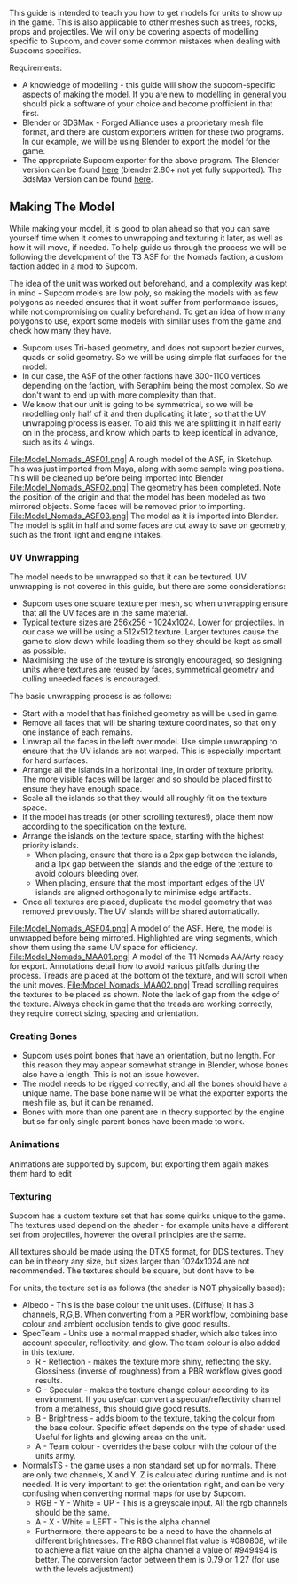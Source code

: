 This guide is intended to teach you how to get models for units to show
up in the game. This is also applicable to other meshes such as trees,
rocks, props and projectiles. We will only be covering aspects of
modelling specific to Supcom, and cover some common mistakes when
dealing with Supcoms specifics.

Requirements:

-   A knowledge of modelling - this guide will show the supcom-specific
    aspects of making the model. If you are new to modelling in general
    you should pick a software of your choice and become profficient in
    that first.
-   Blender or 3DSMax - Forged Alliance uses a proprietary mesh file
    format, and there are custom exporters written for these two
    programs. In our example, we will be using Blender to export the
    model for the game.
-   The appropriate Supcom exporter for the above program. The Blender
    version can be found
    [here](https://github.com/Exotic-Retard/SupCom_Import_Export_Blender)
    (blender 2.80+ not yet fully supported). The 3dsMax Version can be
    found
    [here](https://drive.google.com/drive/folders/0B606xLlwY0t4Q2NUUzVfVnB2a3c).

## Making The Model

While making your model, it is good to plan ahead so that you can save
yourself time when it comes to unwrapping and texturing it later, as
well as how it will move, if needed. To help guide us through the
process we will be following the development of the T3 ASF for the
Nomads faction, a custom faction added in a mod to Supcom.

The idea of the unit was worked out beforehand, and a complexity was
kept in mind - Supcom models are low poly, so making the models with as
few polygons as needed ensures that it wont suffer from performance
issues, while not compromising on quality beforehand. To get an idea of
how many polygons to use, export some models with similar uses from the
game and check how many they have.

-   Supcom uses Tri-based geometry, and does not support bezier curves,
    quads or solid geometry. So we will be using simple flat surfaces
    for the model.
-   In our case, the ASF of the other factions have 300-1100 vertices
    depending on the faction, with Seraphim being the most complex. So
    we don't want to end up with more complexity than that.
-   We know that our unit is going to be symmetrical, so we will be
    modelling only half of it and then duplicating it later, so that the
    UV unwrapping process is easier. To aid this we are splitting it in
    half early on in the process, and know which parts to keep identical
    in advance, such as its 4 wings.

<File:Model_Nomads_ASF01.png>\| A rough model of the ASF, in Sketchup.
This was just imported from Maya, along with some sample wing positions.
This will be cleaned up before being imported into Blender
<File:Model_Nomads_ASF02.png>\| The geometry has been completed. Note
the position of the origin and that the model has been modeled as two
mirrored objects. Some faces will be removed prior to importing.
<File:Model_Nomads_ASF03.png>\| The model as it is imported into
Blender. The model is split in half and some faces are cut away to save
on geometry, such as the front light and engine intakes.

### UV Unwrapping

The model needs to be unwrapped so that it can be textured. UV
unwrapping is not covered in this guide, but there are some
considerations:

-   Supcom uses one square texture per mesh, so when unwrapping ensure
    that all the UV faces are in the same material.
-   Typical texture sizes are 256x256 - 1024x1024. Lower for
    projectiles. In our case we will be using a 512x512 texture. Larger
    textures cause the game to slow down while loading them so they
    should be kept as small as possible.
-   Maximising the use of the texture is strongly encouraged, so
    designing units where textures are reused by faces, symmetrical
    geometry and culling uneeded faces is encouraged.

The basic unwrapping process is as follows:

-   Start with a model that has finished geometry as will be used in
    game.
-   Remove all faces that will be sharing texture coordinates, so that
    only one instance of each remains.
-   Unwrap all the faces in the left over model. Use simple unwrapping
    to ensure that the UV islands are not warped. This is especially
    important for hard surfaces.
-   Arrange all the islands in a horizontal line, in order of texture
    priority. The more visible faces will be larger and so should be
    placed first to ensure they have enough space.
-   Scale all the islands so that they would all roughly fit on the
    texture space.
-   If the model has treads (or other scrolling textures!), place them
    now according to the specification on the texture.
-   Arrange the islands on the texture space, starting with the highest
    priority islands.
    -   When placing, ensure that there is a 2px gap between the
        islands, and a 1px gap between the islands and the edge of the
        texture to avoid colours bleeding over.
    -   When placing, ensure that the most important edges of the UV
        islands are aligned orthogonally to minimise edge artifacts.
-   Once all textures are placed, duplicate the model geometry that was
    removed previously. The UV islands will be shared automatically.

<File:Model_Nomads_ASF04.png>\| A model of the ASF. Here, the model is
unwrapped before being mirrored. Highlighted are wing segments, which
show them using the same UV space for efficiency.
<File:Model_Nomads_MAA01.png>\| A model of the T1 Nomads AA/Arty ready
for export. Annotations detail how to avoid various pitfalls during the
process. Treads are placed at the bottom of the texture, and will scroll
when the unit moves. <File:Model_Nomads_MAA02.png>\| Tread scrolling
requires the textures to be placed as shown. Note the lack of gap from
the edge of the texture. Always check in game that the treads are
working correctly, they require correct sizing, spacing and orientation.

### Creating Bones

-   Supcom uses point bones that have an orientation, but no length. For
    this reason they may appear somewhat strange in Blender, whose bones
    also have a length. This is not an issue however.
-   The model needs to be rigged correctly, and all the bones should
    have a unique name. The base bone name will be what the exporter
    exports the mesh file as, but it can be renamed.
-   Bones with more than one parent are in theory supported by the
    engine but so far only single parent bones have been made to work.

### Animations

Animations are supported by supcom, but exporting them again makes them
hard to edit

### Texturing

Supcom has a custom texture set that has some quirks unique to the game.
The textures used depend on the shader - for example units have a
different set from projectiles, however the overall principles are the
same.

All textures should be made using the DTX5 format, for DDS textures.
They can be in theory any size, but sizes larger than 1024x1024 are not
recommended. The textures should be square, but dont have to be.

For units, the texture set is as follows (the shader is NOT physically
based):

-   Albedo - This is the base colour the unit uses. (Diffuse) It has 3
    channels, R,G,B. When converting from a PBR workflow, combining base
    colour and ambient occlusion tends to give good results.
-   SpecTeam - Units use a normal mapped shader, which also takes into
    account specular, reflectivity, and glow. The team colour is also
    added in this texture.
    -   R - Reflection - makes the texture more shiny, reflecting the
        sky. Glossiness (inverse of roughness) from a PBR workflow gives
        good results.
    -   G - Specular - makes the texture change colour according to its
        environment. If you use/can convert a specular/reflectivity
        channel from a metalness, this should give good results.
    -   B - Brightness - adds bloom to the texture, taking the colour
        from the base colour. Specific effect depends on the type of
        shader used. Useful for lights and glowing areas on the unit.
    -   A - Team colour - overrides the base colour with the colour of
        the units army.
-   NormalsTS - the game uses a non standard set up for normals. There
    are only two channels, X and Y. Z is calculated during runtime and
    is not needed. It is very important to get the orientation right,
    and can be very confusing when converting normal maps for use by
    Supcom.
    -   RGB - Y - White = UP - This is a greyscale input. All the rgb
        channels should be the same.
    -   A - X - White = LEFT - This is the alpha channel
    -   Furthermore, there appears to be a need to have the channels at
        different brightnesses. The RBG channel flat value is #080808,
        while to achieve a flat value on the alpha channel a value of
        #949494 is better. The conversion factor between them is 0.79 or
        1.27 (for use with the levels adjustment)
